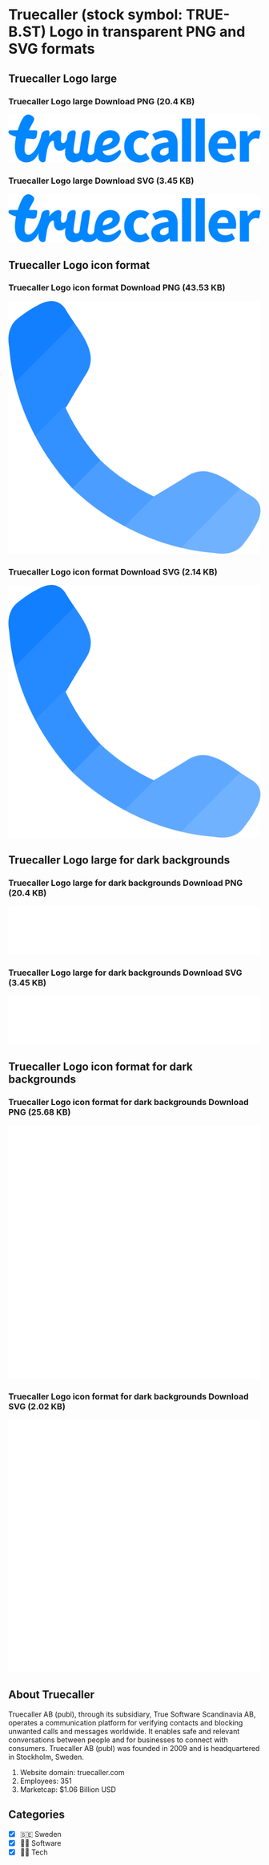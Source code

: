 # Truecaller (stock symbol: TRUE-B.ST) Logo in transparent PNG and SVG formats

## Truecaller Logo large

### Truecaller Logo large Download PNG (20.4 KB)

![Truecaller Logo large Download PNG (20.4 KB)](/img/orig/TRUE-B.ST_BIG-3e95c187.png)

### Truecaller Logo large Download SVG (3.45 KB)

![Truecaller Logo large Download SVG (3.45 KB)](/img/orig/TRUE-B.ST_BIG-47ebffc7.svg)

## Truecaller Logo icon format

### Truecaller Logo icon format Download PNG (43.53 KB)

![Truecaller Logo icon format Download PNG (43.53 KB)](/img/orig/TRUE-B.ST-e8d1a343.png)

### Truecaller Logo icon format Download SVG (2.14 KB)

![Truecaller Logo icon format Download SVG (2.14 KB)](/img/orig/TRUE-B.ST-d0408fe5.svg)

## Truecaller Logo large for dark backgrounds

### Truecaller Logo large for dark backgrounds Download PNG (20.4 KB)

![Truecaller Logo large for dark backgrounds Download PNG (20.4 KB)](/img/orig/TRUE-B.ST_BIG.D-2640d523.png)

### Truecaller Logo large for dark backgrounds Download SVG (3.45 KB)

![Truecaller Logo large for dark backgrounds Download SVG (3.45 KB)](/img/orig/TRUE-B.ST_BIG.D-c3aee29d.svg)

## Truecaller Logo icon format for dark backgrounds

### Truecaller Logo icon format for dark backgrounds Download PNG (25.68 KB)

![Truecaller Logo icon format for dark backgrounds Download PNG (25.68 KB)](/img/orig/TRUE-B.ST.D-6b354f65.png)

### Truecaller Logo icon format for dark backgrounds Download SVG (2.02 KB)

![Truecaller Logo icon format for dark backgrounds Download SVG (2.02 KB)](/img/orig/TRUE-B.ST.D-a90e0b36.svg)

## About Truecaller

Truecaller AB (publ), through its subsidiary, True Software Scandinavia AB, operates a communication platform for verifying contacts and blocking unwanted calls and messages worldwide. It enables safe and relevant conversations between people and for businesses to connect with consumers. Truecaller AB (publ) was founded in 2009 and is headquartered in Stockholm, Sweden.

1. Website domain: truecaller.com
2. Employees: 351
3. Marketcap: $1.06 Billion USD


## Categories
- [x] 🇸🇪 Sweden
- [x] 👨‍💻 Software
- [x] 👩‍💻 Tech
